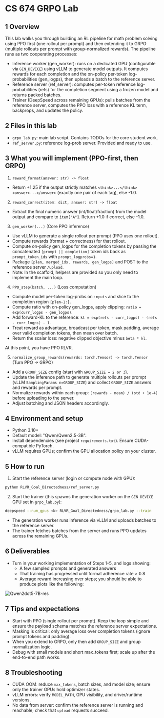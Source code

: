 # CS 674 GRPO Lab 

## 1 Overview

This lab walks you through building an RL pipeline for math problem solving using PPO first (one rollout per prompt) and then extending it to GRPO (multiple rollouts per prompt with group-normalized rewards). The pipeline runs as two cooperating processes:

- Inference worker (gen_worker): runs on a dedicated GPU (configurable via `GEN_DEVICE`) using vLLM to generate model outputs. It computes rewards for each completion and the on-policy per-token log-probabilities (gen_logps), then uploads a batch to the reference server.
- Reference server (ref_server): computes per-token reference log-probabilities (refs) for the completion segment using a frozen model and returns packed batches.
- Trainer (DeepSpeed across remaining GPUs): pulls batches from the reference server, computes the PPO loss with a reference KL term, backprops, and updates the policy.

## 2 Files in this lab

- `grpo_lab.py`: main lab script. Contains TODOs for the core student work.
- `ref_server.py`: reference log-prob server. Provided and ready to use.

## 3 What you will implement (PPO-first, then GRPO)

1) `reward_format(answer: str) -> float`
- Return +1.25 if the output strictly matches `<think>...</think><answer>...</answer>` (exactly one pair of each tag), else -1.0.

2) `reward_correct(item: dict, answer: str) -> float`
- Extract the final numeric answer (int/float/fraction) from the model output and compare to `item["A"]`. Return +1.0 if correct, else -1.0.

3) `gen_worker(...)` (Core PPO inference)
- Use vLLM to generate a single rollout per prompt (PPO uses one rollout).
- Compute rewards (format + correctness) for that rollout.
- Compute on-policy gen_logps for the completion tokens by passing the concatenated `[prompt || completion]` token ids back as `prompt_token_ids` with `prompt_logprobs=1`.
- Package `[plen, merged_ids, rewards, gen_logps]` and POST to the reference server `/upload`.
- Note: In the scaffold, helpers are provided so you only need to implement the main loop.

4) `PPO_step(batch, ...)` (Loss computation)
- Compute model per-token log-probs on `inputs` and slice to the completion region `[plen-1:]`.
- Compute ratio with on-policy gen_logps, apply clipping: `ratio = exp(curr_logps - gen_logps)`.
- Add forward-KL to the reference: `kl = exp(refs - curr_logps) - (refs - curr_logps) - 1`.
- Treat reward as advantage, broadcast per token, mask padding, average over valid completion tokens, then mean over batch.
- Return the scalar loss: negative clipped objective minus `beta * kl`.

At this point, you have PPO RLVR.

5) `normalize_group_rewards(rewards: torch.Tensor) -> torch.Tensor` (Turn PPO → GRPO)
- Add a `GROUP_SIZE` config (start with `GROUP_SIZE = 2 or 3`).
- Update the inference path to generate multiple rollouts per prompt (vLLM `SamplingParams n=GROUP_SIZE`) and collect `GROUP_SIZE` answers and rewards per prompt.
- Normalize rewards within each group: `(rewards - mean) / (std + 1e-4)` before uploading to the server.
- Adjust batching and JSON headers accordingly.

## 4 Environment and setup

- Python 3.10+
- Default model: "Qwen/Qwen2.5-3B".
- Install dependencies (see project `requirements.txt`). Ensure CUDA-compatible PyTorch.
- vLLM requires GPUs; confirm the GPU allocation policy on your cluster.

## 5 How to run

1) Start the reference server (login or compute node with GPU):

```bash
python RLVR_Goal_Directedness/ref_server.py
```

2) Start the trainer (this spawns the generation worker on the `GEN_DEVICE` GPU set in `grpo_lab.py`):

```bash
deepspeed --num_gpus <N> RLVR_Goal_Directedness/grpo_lab.py --train
```

- The generation worker runs inference via vLLM and uploads batches to the reference server.
- The trainer fetches batches from the server and runs PPO updates across the remaining GPUs.


## 6 Deliverables

- Turn in your working implementation of Steps 1–5, and logs showing:
  - A few sampled prompts and generated answers
  - That training has progressed until format adherence rate > 0.8 
  - Average reward increasing over steps; you should be able to produce plots like the following:
    
![Qwen2dot5-7B-res](https://github.com/user-attachments/assets/dcbf3956-e951-4183-9a58-7b932d5ba48d)

## 7 Tips and expectations

- Start with PPO (single rollout per prompt). Keep the loop simple and ensure the payload schema matches the reference server expectations.
- Masking is critical: only average loss over completion tokens (ignore prompt tokens and padding).
- When you extend to GRPO, only then add `GROUP_SIZE` and group normalization logic.
- Debug with small models and short max_tokens first; scale up after the end-to-end path works.

## 8 Troubleshooting

- CUDA OOM: reduce `max_tokens`, batch sizes, and model size; ensure only the trainer GPUs hold optimizer states.
- vLLM errors: verify `MODEL_PATH`, GPU visibility, and driver/runtime versions.
- No data from server: confirm the reference server is running and reachable; check that `upload` requests succeed.
